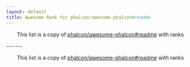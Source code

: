 ```yaml
---
layout: default
title: Awesome Rank for phalcon/awesome-phalcon#readme
---
```


<p align="center">
	This list is a copy of <a href="https://github.com/phalcon/awesome-phalcon#readme">phalcon/awesome-phalcon#readme</a> with ranks
</p>
---
---
<p align="center">
	This list is a copy of <a href="https://github.com/phalcon/awesome-phalcon#readme">phalcon/awesome-phalcon#readme</a> with ranks
</p>
